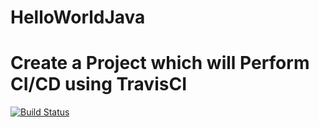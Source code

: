 # HelloWorldJava
# Create a Project which will Perform CI/CD using TravisCI
[![Build Status](https://travis-ci.org/madhukotagiri/HelloWorldJava.svg?branch=master)](https://travis-ci.org/madhukotagiri/HelloWorldJava)

